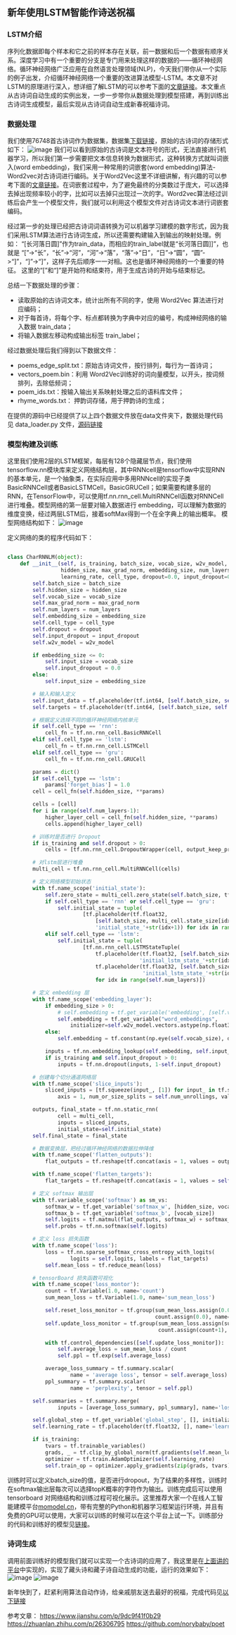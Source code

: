 
## 新年使用LSTM智能作诗送祝福

### LSTM介绍
序列化数据即每个样本和它之前的样本存在关联，前一数据和后一个数据有顺序关系。深度学习中有一个重要的分支是专门用来处理这样的数据的——循环神经网络。循环神经网络广泛应用在自然语言处理领域(NLP)，今天我们带你从一个实际的例子出发，介绍循环神经网络一个重要的改进算法模型-LSTM。本文章不对LSTM的原理进行深入，想详细了解LSTM的可以参考下面的[文章链接](https://www.jianshu.com/p/9dc9f41f0b29)。本文重点从古诗词自动生成的实例出发，一步一步带你从数据处理到模型搭建，再到训练出古诗词生成模型，最后实现从古诗词自动生成新春祝福诗词。

### 数据处理

我们使用76748首古诗词作为数据集，数据集[下载链接]()，原始的古诗词的存储形式如下：
![image](https://user-images.githubusercontent.com/43362551/51824023-221ea180-231c-11e9-8577-6595844d752f.png)
我们可以看到原始的古诗词是文本符号的形式，无法直接进行机器学习，所以我们第一步需要把文本信息转换为数据形式，这种转换方式就叫词嵌入(word embedding)，我们采用一种常用的词嵌套(word embedding)算法-Word2vec对古诗词进行编码。关于Word2Vec这里不详细讲解，有兴趣的可以参考下面的[文章链接](https://zhuanlan.zhihu.com/p/26306795)。在词嵌套过程中，为了避免最终的分类数过于庞大，可以选择去掉出现频率较小的字，比如可以去掉只出现过一次的字。Word2vec算法经过训练后会产生一个模型文件，我们就可以利用这个模型文件对古诗词文本进行词嵌套编码。

经过第一步的处理已经把古诗词词语转换为可以机器学习建模的数字形式，因为我们采用LSTM算法进行古诗词生成，所以还需要构建输入到输出的映射处理。例如：
“[长河落日圆]”作为train_data，而相应的train_label就是“长河落日圆]]”，也就是
“[”->“长”，“长”->“河”，“河”->“落”，“落”->“日”，“日”->“圆”，“圆”->“]”，“]”->“]”，这样子先后顺序一一对相。这也是循环神经网络的一个重要的特征。
这里的“[”和“]”是开始符和结束符，用于生成古诗的开始与结束标记。

总结一下数据处理的步骤：
- 读取原始的古诗词文本，统计出所有不同的字，使用 Word2Vec 算法进行对应编码；
- 对于每首诗，将每个字、标点都转换为字典中对应的编号，构成神经网络的输入数据 train_data；
- 将输入数据左移动构成输出标签 train_label；

经过数据处理后我们得到以下数据文件： 
- poems_edge_split.txt：原始古诗词文件，按行排列，每行为一首诗词；
- vectors_poem.bin：利用 Word2Vec训练好的词向量模型，以</s>开头，按词频排列，去除低频词；
- poem_ids.txt：按输入输出关系映射处理之后的语料库文件；
- rhyme_words.txt： 押韵词存储，用于押韵诗的生成；

在提供的源码中已经提供了以上四个数据文件放在data文件夹下，数据处理代码见 data_loader.py 文件，[源码链接]()


### 模型构建及训练
这里我们使用2层的LSTM框架，每层有128个隐藏层节点，我们使用tensorflow.nn模块库来定义网络结构层，其中RNNcell是tensorflow中实现RNN的基本单元，是一个抽象类，在实际应用中多用RNNcell的实现子类BasicRNNCell或者BasicLSTMCell，BasicGRUCell；如果需要构建多层的RNN，在TensorFlow中，可以使用tf.nn.rnn_cell.MultiRNNCell函数对RNNCell进行堆叠。模型网络的第一层要对输入数据进行 embedding，可以理解为数据的维度变换，经过两层LSTM后，接着softMax得到一个在全字典上的输出概率。
模型网络结构如下：
![image](https://user-images.githubusercontent.com/43362551/51891576-8142eb80-23da-11e9-84c4-66ffdf971818.png)

定义网络的类的程序代码如下：
``` python

class CharRNNLM(object):
    def __init__(self, is_training, batch_size, vocab_size, w2v_model,
                 hidden_size, max_grad_norm, embedding_size, num_layers,
                 learning_rate, cell_type, dropout=0.0, input_dropout=0.0, infer=False):
        self.batch_size = batch_size
        self.hidden_size = hidden_size
        self.vocab_size = vocab_size
        self.max_grad_norm = max_grad_norm
        self.num_layers = num_layers
        self.embedding_size = embedding_size
        self.cell_type = cell_type
        self.dropout = dropout
        self.input_dropout = input_dropout
        self.w2v_model = w2v_model

        if embedding_size <= 0:
            self.input_size = vocab_size
            self.input_dropout = 0.0
        else:
            self.input_size = embedding_size

        # 输入和输入定义
        self.input_data = tf.placeholder(tf.int64, [self.batch_size, self.num_unrollings], name='inputs')
        self.targets = tf.placeholder(tf.int64, [self.batch_size, self.num_unrollings], name='targets')

        # 根据定义选择不同的循环神经网络内核单元
        if self.cell_type == 'rnn':
            cell_fn = tf.nn.rnn_cell.BasicRNNCell
        elif self.cell_type == 'lstm':
            cell_fn = tf.nn.rnn_cell.LSTMCell
        elif self.cell_type == 'gru':
            cell_fn = tf.nn.rnn_cell.GRUCell

        params = dict()
        if self.cell_type == 'lstm':
            params['forget_bias'] = 1.0
        cell = cell_fn(self.hidden_size, **params)

        cells = [cell]
        for i in range(self.num_layers-1):
            higher_layer_cell = cell_fn(self.hidden_size, **params)
            cells.append(higher_layer_cell)

        # 训练时是否进行 Dropout
        if is_training and self.dropout > 0:
            cells = [tf.nn.rnn_cell.DropoutWrapper(cell, output_keep_prob=1.0-self.dropout) for cell in cells]

        # 对lstm层进行堆叠
        multi_cell = tf.nn.rnn_cell.MultiRNNCell(cells)

        # 定义网络模型初始状态
        with tf.name_scope('initial_state'):
            self.zero_state = multi_cell.zero_state(self.batch_size, tf.float32)
            if self.cell_type == 'rnn' or self.cell_type == 'gru':
                self.initial_state = tuple(
                        [tf.placeholder(tf.float32,
                            [self.batch_size, multi_cell.state_size[idx]],
                            'initial_state_'+str(idx+1)) for idx in range(self.num_layers)])
            elif self.cell_type == 'lstm':
                self.initial_state = tuple(
                        [tf.nn.rnn_cell.LSTMStateTuple(
                            tf.placeholder(tf.float32, [self.batch_size, multi_cell.state_size[idx][0]],
                                          'initial_lstm_state_'+str(idx+1)),
                            tf.placeholder(tf.float32, [self.batch_size, multi_cell.state_size[idx][1]],
                                           'initial_lstm_state_'+str(idx+1)))
                            for idx in range(self.num_layers)])

        # 定义 embedding 层
        with tf.name_scope('embedding_layer'):
            if embedding_size > 0:
                # self.embedding = tf.get_variable('embedding', [self.vocab_size, self.embedding_size])
                self.embedding = tf.get_variable("word_embeddings",
                    initializer=self.w2v_model.vectors.astype(np.float32))
            else:
                self.embedding = tf.constant(np.eye(self.vocab_size), dtype=tf.float32)

            inputs = tf.nn.embedding_lookup(self.embedding, self.input_data)
            if is_training and self.input_dropout > 0:
                inputs = tf.nn.dropout(inputs, 1-self.input_dropout)

        # 创建每个切分通道网络层
        with tf.name_scope('slice_inputs'):
            sliced_inputs = [tf.squeeze(input_, [1]) for input_ in tf.split(
                axis = 1, num_or_size_splits = self.num_unrollings, value = inputs)]

        outputs, final_state = tf.nn.static_rnn(
                cell = multi_cell,
                inputs = sliced_inputs,
                initial_state=self.initial_state)
        self.final_state = final_state

        # 数据变换层，把经过循环神经网络的数据拉伸降维
        with tf.name_scope('flatten_outputs'):
            flat_outputs = tf.reshape(tf.concat(axis = 1, values = outputs), [-1, hidden_size])

        with tf.name_scope('flatten_targets'):
            flat_targets = tf.reshape(tf.concat(axis = 1, values = self.targets), [-1])

        # 定义 softmax 输出层
        with tf.variable_scope('softmax') as sm_vs:
            softmax_w = tf.get_variable('softmax_w', [hidden_size, vocab_size])
            softmax_b = tf.get_variable('softmax_b', [vocab_size])
            self.logits = tf.matmul(flat_outputs, softmax_w) + softmax_b
            self.probs = tf.nn.softmax(self.logits)

        # 定义 loss 损失函数
        with tf.name_scope('loss'):
            loss = tf.nn.sparse_softmax_cross_entropy_with_logits(
                    logits = self.logits, labels = flat_targets)
            self.mean_loss = tf.reduce_mean(loss)

        # tensorBoard 损失函数可视化
        with tf.name_scope('loss_montor'):
            count = tf.Variable(1.0, name='count')
            sum_mean_loss = tf.Variable(1.0, name='sum_mean_loss')

            self.reset_loss_monitor = tf.group(sum_mean_loss.assign(0.0),
                                               count.assign(0.0), name='reset_loss_monitor')
            self.update_loss_monitor = tf.group(sum_mean_loss.assign(sum_mean_loss+self.mean_loss),
                                                count.assign(count+1), name='update_loss_monitor')

            with tf.control_dependencies([self.update_loss_monitor]):
                self.average_loss = sum_mean_loss / count
                self.ppl = tf.exp(self.average_loss)

            average_loss_summary = tf.summary.scalar(
                    name = 'average loss', tensor = self.average_loss)
            ppl_summary = tf.summary.scalar(
                    name = 'perplexity', tensor = self.ppl)

        self.summaries = tf.summary.merge(
                inputs = [average_loss_summary, ppl_summary], name='loss_monitor')

        self.global_step = tf.get_variable('global_step', [], initializer=tf.constant_initializer(0.0))
        self.learning_rate = tf.placeholder(tf.float32, [], name='learning_rate')

        if is_training:
            tvars = tf.trainable_variables()
            grads, _ = tf.clip_by_global_norm(tf.gradients(self.mean_loss, tvars), self.max_grad_norm)
            optimizer = tf.train.AdamOptimizer(self.learning_rate)
            self.train_op = optimizer.apply_gradients(zip(grads, tvars), global_step=self.global_step)

```
训练时可以定义batch_size的值，是否进行dropout，为了结果的多样性，训练时在softmax输出层每次可以选择topK概率的字符作为输出。训练完成后可以使用tensorboard 对网络结构和训练过程可视化展示。这里推荐大家一个在线人工智能建模平台[momodel.cn](momodel.cn)，带有完整的Python和机器学习框架运行环境，并且有免费的GPU可以使用，大家可以训练的时候可以在这个平台上试一下。训练部分的代码和训练好的模型见[链接]()。

### 诗词生成
调用前面训练好的模型我们就可以实现一个古诗词的应用了，我这里是在[上面讲的平台](momodel.cn)中实现的，实现了藏头诗和藏子诗自动生成的功能，运行的效果如下：
![image](https://user-images.githubusercontent.com/43362551/51896208-e69cd980-23e6-11e9-9f0a-c6d042b8f5af.png)
![image](https://user-images.githubusercontent.com/43362551/51896513-9b36fb00-23e7-11e9-9ef2-a92c25272f3f.png)

新年快到了，赶紧利用算法自动作诗，给亲戚朋友送去最好的祝福，完成代码见[以下链接]()

参考文章：
https://www.jianshu.com/p/9dc9f41f0b29
https://zhuanlan.zhihu.com/p/26306795
https://github.com/norybaby/poet
